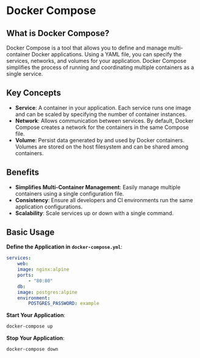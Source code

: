 # Docker Compose

## What is Docker Compose?

Docker Compose is a tool that allows you to define and manage multi-container Docker applications. Using a YAML file, you can specify the services, networks, and volumes for your application. Docker Compose simplifies the process of running and coordinating multiple containers as a single service.

## Key Concepts

- **Service**: A container in your application. Each service runs one image and can be scaled by specifying the number of container instances.
- **Network**: Allows communication between services. By default, Docker Compose creates a network for the containers in the same Compose file.
- **Volume**: Persist data generated by and used by Docker containers. Volumes are stored on the host filesystem and can be shared among containers.

## Benefits

- **Simplifies Multi-Container Management**: Easily manage multiple containers using a single configuration file.
- **Consistency**: Ensure all developers and CI environments run the same application configurations.
- **Scalability**: Scale services up or down with a single command.

## Basic Usage

**Define the Application in `docker-compose.yml`**:

```yaml
services:
    web:
    image: nginx:alpine
    ports:
        - "80:80"
    db:
    image: postgres:alpine
    environment:
        POSTGRES_PASSWORD: example
```

**Start Your Application**:

```bash
docker-compose up
```

**Stop Your Application**:

```bash
docker-compose down
```
